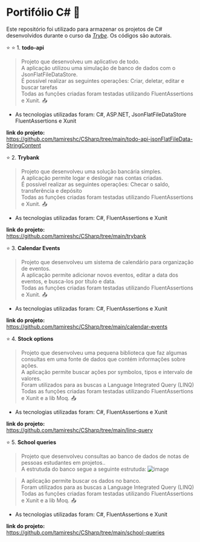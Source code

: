 # Portifólio C# :open_file_folder:

Este repositório foi utilizado para armazenar os projetos de C# desenvolvidos durante o curso da _[Trybe](https://www.betrybe.com/)_.
Os códigos são autorais.<br>

 :star: :star: 1. **todo-api** <br>
>Projeto que desenvolveu um aplicativo de todo.  <br>
>A aplicação utilizou uma simulação de banco de dados com o JsonFlatFileDataStore.<br>
>É possível realizar as seguintes operações: Criar, deletar, editar e buscar tarefas  <br>
> Todas as funções criadas foram testadas utilizando FluentAssertions e Xunit. :outbox_tray: <br>

 - As tecnologias utilizadas foram: C#, ASP.NET, JsonFlatFileDataStore FluentAssertions e Xunit<br>
 
 **link do projeto:**<br>
https://github.com/tamireshc/CSharp/tree/main/todo-api-jsonFlatFileData-StringContent <br>

 :star:  2. **Trybank** <br>
>Projeto que desenvolveu uma solução bancária simples.  <br>
>A aplicação permite logar e deslogar nas contas criadas.<br>
>É possível realizar as seguintes operações: Checar o saldo, transferência e depósito  <br>
> Todas as funções criadas foram testadas utilizando FluentAssertions e Xunit. :outbox_tray: <br>

 - As tecnologias utilizadas foram: C#, FluentAssertions e Xunit<br>
 
 **link do projeto:**<br>
https://github.com/tamireshc/CSharp/tree/main/trybank <br>

 :star:  3. **Calendar Events** <br>
>Projeto que desenvolveu um sistema de calendário para organização de eventos.  <br>
>A aplicação permite adicionar novos eventos, editar a data dos eventos, e busca-los por título e data.<br>
> Todas as funções criadas foram testadas utilizando FluentAssertions e Xunit. :outbox_tray: <br>
 - As tecnologias utilizadas foram: C#, FluentAssertions e Xunit<br>
 
 **link do projeto:**<br>
https://github.com/tamireshc/CSharp/tree/main/calendar-events <br>


 :star:  4. **Stock options** <br>
>Projeto que desenvolveu uma pequena biblioteca que faz algumas consultas em uma fonte de dados que contém informações sobre ações. <br>
>A aplicação permite buscar ações por symbolos, tipos e intervalo de valores.<br>
>Foram utilizados para as buscas a Language Integrated Query (LINQ) 
> Todas as funções criadas foram testadas utilizando FluentAssertions e Xunit e a lib Moq. :outbox_tray: <br>
 - As tecnologias utilizadas foram: C#, FluentAssertions e Xunit<br>
 
 **link do projeto:**<br>
https://github.com/tamireshc/CSharp/tree/main/linq-query <br>

 :star:  5. **School queries** <br>
>Projeto que desenvolveu consultas ao banco de dados de notas de pessoas estudantes em projetos.. <br>
A estrutuda do banco segue a seguinte estrutuda:
![image](https://user-images.githubusercontent.com/65035109/230211421-48b92e94-fdbc-49f7-8379-b956fc854263.png)

>A aplicação permite buscar os dados no banco.<br>
>Foram utilizados para as buscas a Language Integrated Query (LINQ) 
> Todas as funções criadas foram testadas utilizando FluentAssertions e Xunit e a lib Moq. :outbox_tray: <br>
 - As tecnologias utilizadas foram: C#, FluentAssertions e Xunit<br>
 
 **link do projeto:**<br>
https://github.com/tamireshc/CSharp/tree/main/school-queries <br>

